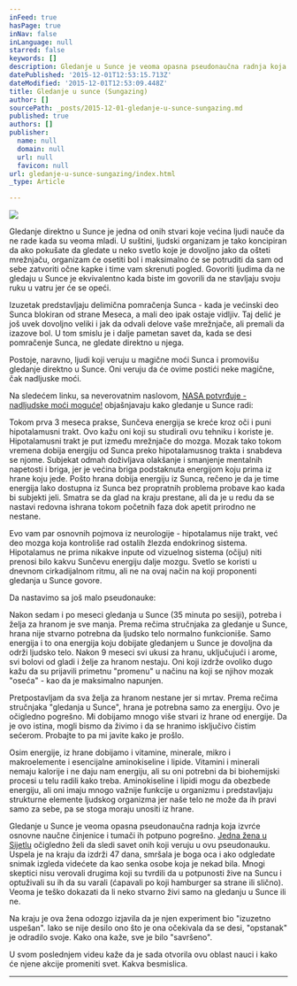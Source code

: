 ```yaml
---
inFeed: true
hasPage: true
inNav: false
inLanguage: null
starred: false
keywords: []
description: Gledanje u Sunce je veoma opasna pseudonaučna radnja koja izvrće osnovne naučne činjenice i tumači ih potpuno pogrešno.
datePublished: '2015-12-01T12:53:15.713Z'
dateModified: '2015-12-01T12:53:09.448Z'
title: Gledanje u sunce (Sungazing)
author: []
sourcePath: _posts/2015-12-01-gledanje-u-sunce-sungazing.md
published: true
authors: []
publisher:
  name: null
  domain: null
  url: null
  favicon: null
url: gledanje-u-sunce-sungazing/index.html
_type: Article

---
```

![](https://the-grid-user-content.s3-us-west-2.amazonaws.com/b2b374f9-20b2-4b9c-be1b-8cc138f3dcdd.jpg)

Gledanje direktno u Sunce je jedna od onih stvari koje većina ljudi nauče da ne rade kada su veoma mladi. U suštini, ljudski organizam je tako koncipiran da ako pokušate da gledate u neko svetlo koje je dovoljno jako da ošteti mrežnjaču, organizam će osetiti bol i maksimalno će se potruditi da sam od sebe zatvoriti očne kapke i time vam skrenuti pogled. Govoriti ljudima da ne gledaju u Sunce je ekvivalentno kada biste im govorili da ne stavljaju svoju ruku u vatru jer će se opeći.

Izuzetak predstavljaju delimična pomračenja Sunca - kada je većinski deo Sunca blokiran od strane Meseca, a mali deo ipak ostaje vidljiv. Taj delić je još uvek dovoljno veliki i jak da odvali delove vaše mrežnjače, ali premali da izazove bol. U tom smislu je i dalje pametan savet da, kada se desi pomračenje Sunca, ne gledate direktno u njega.

Postoje, naravno, ljudi koji veruju u magične moći Sunca i promovišu gledanje direktno u Sunce. Oni veruju da će ovime postići neke magične, čak nadljuske moći.

Na sledećem linku, sa neverovatnim naslovom, [NASA potvrđuje - nadljudske moći moguće!][0] objašnjavaju kako gledanje u Sunce radi:

Tokom prva 3 meseca prakse, Sunčeva energija se kreće kroz oči i puni hipotalamusni trakt. Ovo kažu oni koji su studirali ovu tehniku i koriste je. Hipotalamusni trakt je put između mrežnjače do mozga. Mozak tako tokom vremena dobija energiju od Sunca preko hipotalamusnog trakta i snabdeva se njome. Subjekat odmah doživljava olakšanje i smanjenje mentalnih napetosti i briga, jer je većina briga podstaknuta energijom koju prima iz hrane koju jede. Pošto hrana dobija energiju iz Sunca, rečeno je da je time energija lako dostupna iz Sunca bez propratnih problema probave kao kada bi subjekti jeli. Smatra se da glad na kraju prestane, ali da je u redu da se nastavi redovna ishrana tokom početnih faza dok apetit prirodno ne nestane.

Evo vam par osnovnih pojmova iz neurologije  - hipotalamus nije trakt, već
deo mozga koja kontroliše rad ostalih žlezda endokrinog sistema. Hipotalamus ne prima nikakve inpute od vizuelnog sistema (očiju) niti prenosi bilo kakvu Sunčevu energiju dalje mozgu. Svetlo se koristi u dnevnom cirkadijalnom ritmu, ali ne na ovaj način na koji proponenti gledanja u Sunce govore.

Da nastavimo sa još malo pseudonauke:

Nakon sedam i po meseci gledanja u Sunce (35 minuta po sesiji), potreba i želja za hranom je sve manja. Prema rečima stručnjaka  za gledanje u Sunce, hrana nije stvarno potrebna da ljudsko telo normalno funkcioniše. Samo energija i to ona energija koju dobijate gledanjem u Sunce je dovoljna da održi ljudsko telo. Nakon 9 meseci svi ukusi za hranu, uključujući i arome, svi bolovi od gladi i želje za hranom nestaju. Oni koji izdrže ovoliko dugo kažu da su prijavili primetnu "promenu" u načinu na koji se njihov mozak "oseća" - kao da je maksimalno napunjen.

Pretpostavljam da sva želja za hranom nestane jer si mrtav. Prema rečima stručnjaka "gledanja u Sunce", hrana je potrebna samo za energiju. Ovo je očigledno pogrešno. Mi dobijamo mnogo više stvari iz hrane od energije. Da je ovo istina, mogli bismo da živimo i da se hranimo isključivo  čistim sećerom. Probajte to pa mi javite kako je prošlo.

Osim energije, iz hrane dobijamo i vitamine, minerale, mikro i makroelemente i esencijalne aminokiseline i lipide. Vitamini i minerali nemaju kalorije i ne daju nam energiju, ali su oni potrebni da bi biohemijski procesi u telu radili kako treba. Aminokiseline i lipidi mogu da obezbede energiju, ali oni imaju mnogo važnije funkcije u organizmu i predstavljaju strukturne elemente ljudskog organizma jer naše telo ne može da ih pravi samo za sebe, pa se stoga moraju unositi iz hrane.

Gledanje u Sunce je veoma opasna pseudonaučna radnja koja izvrće osnovne naučne činjenice i tumači ih potpuno pogrešno. [Jedna žena u Sijetlu][1] očigledno želi da sledi savet onih koji veruju u ovu pseudonauku. Uspela je na kraju da izdrži 47 dana, smršala je boga oca i ako odgledate snimak izgleda videćete da kao senka osobe koja je nekad bila. Mnogi skeptici nisu verovali drugima koji su tvrdili da u potpunosti žive na Suncu i optuživali su ih da su varali (ćapavali po koji hamburger sa strane ili slično). Veoma je teško dokazati da li neko stvarno živi samo na gledanju u Sunce ili ne.

Na kraju je ova žena odozgo izjavila da je njen experiment bio "izuzetno uspešan". Iako se nije desilo ono što je ona očekivala da se desi, "opstanak" je odradilo svoje. Kako ona kaže, sve je bilo "savršeno".

U svom poslednjem videu kaže da je sada otvorila ovu oblast nauci i kako će njene akcije promeniti svet. Kakva besmislica. 

****

[0]: http://guardianlv.com/2013/05/nasa-confirms-super-human-abilities-gained/
[1]: http://q13fox.com/2013/06/05/seattle-woman-attempts-to-live-on-sunlight-water/#axzz2VSmso96j